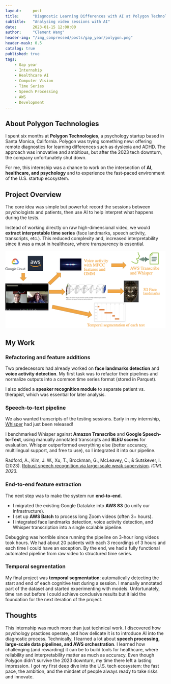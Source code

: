 ```yaml
---
layout:     post
title:      "Diagnostic Learning Differences with AI at Polygon Technologies"
subtitle:   "Analysing video sessions with AI"
date:       2023-01-15 12:00:00
author:     "Clement Wang"
header-img: "/img_compressed/posts/gap_year/polygon.png"
header-mask: 0.5
catalog: true
published: true
tags:
    - Gap year
    - Internship
    - Healthcare AI
    - Computer Vision
    - Time Series
    - Speech Processing
    - AWS
    - Development
---
```



## About Polygon Technologies

I spent six months at **Polygon Technologies**, a psychology startup based in Santa Monica, California. Polygon was trying something new: offering remote diagnostics for learning differences such as dyslexia and ADHD. The approach was innovative and ambitious, but after the 2023 tech downturn, the company unfortunately shut down.

For me, this internship was a chance to work on the intersection of **AI, healthcare, and psychology** and to experience the fast-paced environment of the U.S. startup ecosystem.


## Project Overview

The core idea was simple but powerful: record the sessions between psychologists and patients, then use AI to help interpret what happens during the tests.

Instead of working directly on raw high-dimensional video, we would **extract interpretable time series** (face landmarks, speech activity, transcripts, etc.). This reduced complexity and, increased interpretability since it was a must in healthcare, where transparency is essential.  

![Polygon pipeline](/img_compressed/posts/gap_year/polygon_pipeline.png)


## My Work

### Refactoring and feature additions

Two predecessors had already worked on **face landmarks detection** and **voice activity detection**. My first task was to refactor their pipelines and normalize outputs into a common time series format (stored in Parquet).  

I also added a **speaker recognition module** to separate patient vs. therapist, which was essential for later analysis.  


### Speech-to-text pipeline

We also wanted transcripts of the testing sessions. Early in my internship, [Whisper](https://openai.com/research/whisper/) had just been released!  

I benchmarked Whisper against **Amazon Transcribe** and **Google Speech-to-Text**, using manually annotated transcripts and **BLEU scores** for evaluation. Whisper outperformed everything else (better accuracy, multilingual support, and free to use), so I integrated it into our pipeline.  

Radford, A., Kim, J. W., Xu, T., Brockman, G., McLeavey, C., & Sutskever, I. (2023). [Robust speech recognition via large-scale weak supervision](https://proceedings.mlr.press/v202/radford23a.html). *ICML 2023.*  


### End-to-end feature extraction

The next step was to make the system run **end-to-end**.  

- I migrated the existing Google Datalake into **AWS S3** (to unify our infrastructure).  
- I set up **AWS Batch** to process long Zoom videos (often 3+ hours).  
- I integrated face landmarks detection, voice activity detection, and Whisper transcription into a single scalable pipeline.  

Debugging was horrible since running the pipeline on 3-hour long videos took hours. We had about 20 patients with each 3 recordings of 3 hours and each time I could have an exception. By the end, we had a fully functional automated pipeline from raw video to structured time series.


### Temporal segmentation

My final project was **temporal segmentation**: automatically detecting the start and end of each cognitive test during a session. I manually annotated part of the dataset and started experimenting with models. Unfortunately, time ran out before I could achieve conclusive results but it laid the foundation for the next iteration of the project.


## Thoughts

This internship was much more than just technical work. I discovered how psychology practices operate, and how delicate it is to introduce AI into the diagnostic process. Technically, I learned a lot about **speech processing, large-scale data pipelines, and AWS orchestration**. I learned how challenging (and rewarding) it can be to build tools for healthcare, where reliability and interpretability matter as much as accuracy. Even though Polygon didn’t survive the 2023 downturn, my time there left a lasting impression. I got my first deep dive into the U.S. tech ecosystem: the fast pace, the ambition, and the mindset of people always ready to take risks and innovate.